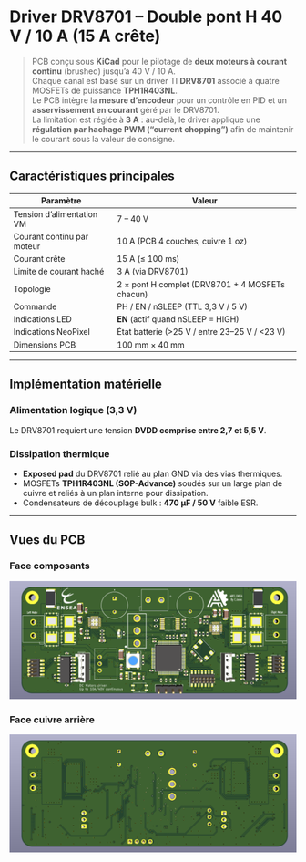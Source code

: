 # Driver DRV8701 – Double pont H 40 V / 10 A (15 A crête)

> PCB conçu sous **KiCad** pour le pilotage de **deux moteurs à courant continu** (brushed) jusqu’à 40 V / 10 A.  
> Chaque canal est basé sur un driver TI **DRV8701** associé à quatre MOSFETs de puissance **TPH1R403NL**.  
> Le PCB intègre la **mesure d’encodeur** pour un contrôle en PID et un **asservissement en courant** géré par le DRV8701.  
> La limitation est réglée à **3 A** : au-delà, le driver applique une **régulation par hachage PWM (“current chopping”)** afin de maintenir le courant sous la valeur de consigne.


---

## Caractéristiques principales

| Paramètre                  | Valeur                                               |
| -------------------------- | ---------------------------------------------------- |
| Tension d’alimentation VM  | 7 – 40 V                                             |
| Courant continu par moteur | 10 A (PCB 4 couches, cuivre 1 oz)                    |
| Courant crête              | 15 A (≤ 100 ms)                                      |
| Limite de courant haché    | 3 A (via DRV8701)                                    |
| Topologie                  | 2 × pont H complet (DRV8701 + 4 MOSFETs chacun)      |
| Commande                   | PH / EN / nSLEEP (TTL 3,3 V / 5 V)                   |
| Indications LED            | **EN** (actif quand nSLEEP = HIGH)                   |
| Indications NeoPixel       | État batterie (>25 V / entre 23–25 V / <23 V)        |
| Dimensions PCB             | 100 mm × 40 mm                                       |

---

## Implémentation matérielle

### Alimentation logique (3,3 V)  
Le DRV8701 requiert une tension **DVDD comprise entre 2,7 et 5,5 V**.  

### Dissipation thermique  
- **Exposed pad** du DRV8701 relié au plan GND via des vias thermiques.  
- MOSFETs **TPH1R403NL (SOP-Advance)** soudés sur un large plan de cuivre et reliés à un plan interne pour dissipation.  
- Condensateurs de découplage bulk : **470 µF / 50 V** faible ESR.  

---

## Vues du PCB

### Face composants
![PCB Face](ImageFront.png)

### Face cuivre arrière
![PCB Dos](ImageBack.png)
